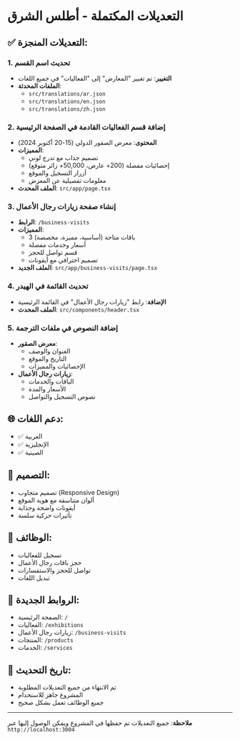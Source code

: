 # التعديلات المكتملة - أطلس الشرق

## ✅ التعديلات المنجزة:

### 1. تحديث اسم القسم
- **التغيير**: تم تغيير "المعارض" إلى "الفعاليات" في جميع اللغات
- **الملفات المحدثة**:
  - `src/translations/ar.json`
  - `src/translations/en.json` 
  - `src/translations/zh.json`

### 2. إضافة قسم الفعاليات القادمة في الصفحة الرئيسية
- **المحتوى**: معرض الصقور الدولي (15-20 أكتوبر 2024)
- **المميزات**:
  - تصميم جذاب مع تدرج لوني
  - إحصائيات مفصلة (200+ عارض، 50,000+ زائر متوقع)
  - أزرار التسجيل والموقع
  - معلومات تفصيلية عن المعرض
- **الملف المحدث**: `src/app/page.tsx`

### 3. إنشاء صفحة زيارات رجال الأعمال
- **الرابط**: `/business-visits`
- **المميزات**:
  - 3 باقات متاحة (أساسية، مميزة، مخصصة)
  - أسعار وخدمات مفصلة
  - قسم تواصل للحجز
  - تصميم احترافي مع أيقونات
- **الملف الجديد**: `src/app/business-visits/page.tsx`

### 4. تحديث القائمة في الهيدر
- **الإضافة**: رابط "زيارات رجال الأعمال" في القائمة الرئيسية
- **الملف المحدث**: `src/components/header.tsx`

### 5. إضافة النصوص في ملفات الترجمة
- **معرض الصقور**:
  - العنوان والوصف
  - التاريخ والموقع
  - الإحصائيات والمميزات
- **زيارات رجال الأعمال**:
  - الباقات والخدمات
  - الأسعار والمدة
  - نصوص التسجيل والتواصل

## 🌐 دعم اللغات:
- ✅ العربية
- ✅ الإنجليزية  
- ✅ الصينية

## 🎨 التصميم:
- تصميم متجاوب (Responsive Design)
- ألوان متناسقة مع هوية الموقع
- أيقونات واضحة وجذابة
- تأثيرات حركية سلسة

## 📱 الوظائف:
- تسجيل للفعاليات
- حجز باقات رجال الأعمال
- تواصل للحجز والاستفسارات
- تبديل اللغات

## 🔗 الروابط الجديدة:
- الصفحة الرئيسية: `/`
- الفعاليات: `/exhibitions`
- زيارات رجال الأعمال: `/business-visits`
- المنتجات: `/products`
- الخدمات: `/services`

## 📅 تاريخ التحديث:
- تم الانتهاء من جميع التعديلات المطلوبة
- المشروع جاهز للاستخدام
- جميع الوظائف تعمل بشكل صحيح

---
**ملاحظة**: جميع التعديلات تم حفظها في المشروع ويمكن الوصول إليها عبر `http://localhost:3004`


